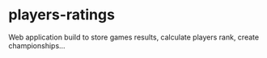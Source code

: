 # players-ratings
Web application build to store games results, calculate players rank, create championships...
